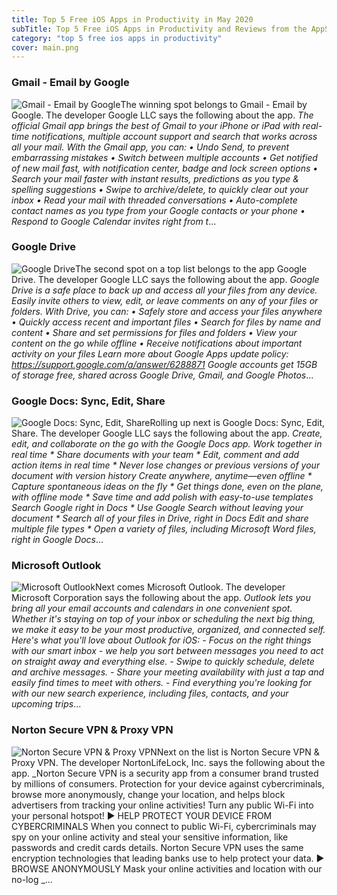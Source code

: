 ```yaml
---
title: Top 5 Free iOS Apps in Productivity in May 2020
subTitle: Top 5 Free iOS Apps in Productivity and Reviews from the AppStore in May 2020.
category: "top 5 free ios apps in productivity"
cover: main.png
---
```


### Gmail - Email by Google

![Gmail - Email by Google](https://is1-ssl.mzstatic.com/image/thumb/Purple123/v4/5d/fe/7c/5dfe7c14-6094-35c3-a0e3-98b494509815/logo_gmail_color-0-0-1x_U007emarketing-0-0-0-6-0-0-sRGB-0-0-0-GLES2_U002c0-512MB-85-220-0-0.png/100x100bb.png)The winning spot belongs to Gmail - Email by Google. The developer Google LLC says the following about the app. _The official Gmail app brings the best of Gmail to your iPhone or iPad with real-time notifications, multiple account support and search that works across all your mail.  With the Gmail app, you can: • Undo Send, to prevent embarrassing mistakes • Switch between multiple accounts • Get notified of new mail fast, with notification center, badge and lock screen options • Search your mail faster with instant results, predictions as you type & spelling suggestions • Swipe to archive/delete, to quickly clear out your inbox • Read your mail with threaded conversations • Auto-complete contact names as you type from your Google contacts or your phone • Respond to Google Calendar invites right from t_...

### Google Drive

![Google Drive](https://is1-ssl.mzstatic.com/image/thumb/Purple123/v4/82/92/22/82922239-01bf-fae8-1f7d-7b12a7900773/AppIcon-0-0-1x_U007emarketing-0-0-0-6-0-0-sRGB-0-0-0-GLES2_U002c0-512MB-85-220-0-0.png/100x100bb.png)The second spot on a top list belongs to the app Google Drive. The developer Google LLC says the following about the app. _Google Drive is a safe place to back up and access all your files from any device. Easily invite others to view, edit, or leave comments on any of your files or folders.  With Drive, you can:  • Safely store and access your files anywhere • Quickly access recent and important files • Search for files by name and content • Share and set permissions for files and folders • View your content on the go while offline • Receive notifications about important activity on your files  Learn more about Google Apps update policy: https://support.google.com/a/answer/6288871  Google accounts get 15GB of storage free, shared across Google Drive, Gmail, and Google Photos_...

### Google Docs: Sync, Edit, Share

![Google Docs: Sync, Edit, Share](https://is2-ssl.mzstatic.com/image/thumb/Purple113/v4/20/7f/f8/207ff870-f8b8-009b-6290-031bcc337406/AppIcon-0-0-1x_U007emarketing-0-0-0-6-0-0-sRGB-0-0-0-GLES2_U002c0-512MB-85-220-0-0.png/100x100bb.png)Rolling up next is Google Docs: Sync, Edit, Share. The developer Google LLC says the following about the app. _Create, edit, and collaborate on the go with the Google Docs app.   Work together in real time * Share documents with your team * Edit, comment and add action items in real time  * Never lose changes or previous versions of your document with version history   Create anywhere, anytime—even offline  * Capture spontaneous ideas on the fly * Get things done, even on the plane, with offline mode  * Save time and add polish with easy-to-use templates   Search Google right in Docs  * Use Google Search without leaving your document  * Search all of your files in Drive, right in Docs   Edit and share multiple file types  * Open a variety of files, including Microsoft Word files, right in Google Docs_...

### Microsoft Outlook

![Microsoft Outlook](https://is4-ssl.mzstatic.com/image/thumb/Purple123/v4/65/5e/16/655e164d-a3f9-ff61-4a1e-974d9fefe8af/AppIcon-outlook.prod-1x_U007emarketing-0-7-0-0-85-220.png/100x100bb.png)Next comes Microsoft Outlook. The developer Microsoft Corporation says the following about the app. _Outlook lets you bring all your email accounts and calendars in one convenient spot. Whether it's staying on top of your inbox or scheduling the next big thing, we make it easy to be your most productive, organized, and connected self.  Here's what you'll love about Outlook for iOS:  - Focus on the right things with our smart inbox - we help you sort between messages you need to act on straight away and everything else.  - Swipe to quickly schedule, delete and archive messages.  - Share your meeting availability with just a tap and easily find times to meet with others.  - Find everything you're looking for with our new search experience, including files, contacts, and your upcoming trips_...

### Norton Secure VPN & Proxy VPN

![Norton Secure VPN & Proxy VPN](https://is3-ssl.mzstatic.com/image/thumb/Purple123/v4/ce/10/4e/ce104e74-cb25-aff3-2b2f-f8143df1c237/AppIcon-0-0-1x_U007emarketing-0-0-0-7-0-0-sRGB-0-0-0-GLES2_U002c0-512MB-85-220-0-0.png/100x100bb.png)Next on the list is Norton Secure VPN & Proxy VPN. The developer NortonLifeLock, Inc. says the following about the app. _Norton Secure VPN is a security app from a consumer brand trusted by millions of consumers. Protection for your device against cybercriminals, browse more anonymously, change your location, and helps block advertisers from tracking your online activities! Turn any public Wi-Fi into your personal hotspot!   ► HELP PROTECT YOUR DEVICE FROM CYBERCRIMINALS When you connect to public Wi-Fi, cybercriminals may spy on your online activity and steal your sensitive information, like passwords and credit cards details. Norton Secure VPN uses the same encryption technologies that leading banks use to help protect your data.  ► BROWSE ANONYMOUSLY Mask your online activities and location with our no-log _...

